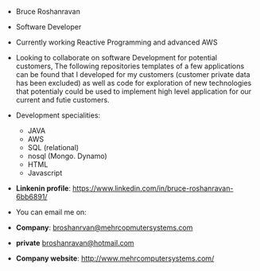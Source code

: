 - Bruce Roshanravan
- Software Developer       
- Currently working Reactive Programming and advanced AWS
- Looking to collaborate on software Development for potential customers,
     The following repositories templates of a
     few applications can be found that I developed for my customers (customer private data has been excluded) as well as code for
     exploration of new technologies that potentialy could be used to implement high level application for our current and futie customers.

- Development specialities:
  
     - JAVA
     - AWS
     - SQL (relational)
     - nosql (Mongo. Dynamo)
     - HTML
     - Javascript
  
- **Linkenin profile**: https://www.linkedin.com/in/bruce-roshanravan-6bb6891/  
- You can email me on:
- **Company**: broshanrvan@mehrcopmutersystems.com
- **private** broshanravan@hotmail.com
- **Company website**: http://www.mehrcomputersystems.com/
  
<!---
broshanravan/broshanravan is a ✨ special ✨ repository because its `README.md` (this file) appears on your GitHub profile.
You can click the Preview link to take a look at your changes.
--->
